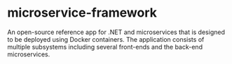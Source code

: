 # microservice-framework
An open-source reference app for .NET and microservices that is designed to be deployed using Docker containers. The application consists of multiple subsystems including several front-ends and the back-end microservices.
